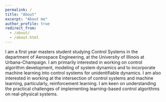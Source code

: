 ```yaml
---
permalink: /
title: "About"
excerpt: "About me"
author_profile: true
redirect_from: 
  - /about/
  - /about.html
---
```


I am a first year masters student studying Control Systems in the department of Aerospace Engineering, at the University of Illinois at Urbana-Champaign. I am primarily interested in working on control algorithm development, modeling of system dynamics and to incorporate machine learning into control systems for unidentifiable dynamics. I am also interested in working at the intersection of control systems and machine learning, particularly, reinforcement learning. I am keen on understanding the practical challenges of implementing learning-based control algorithms on real-physical systems.